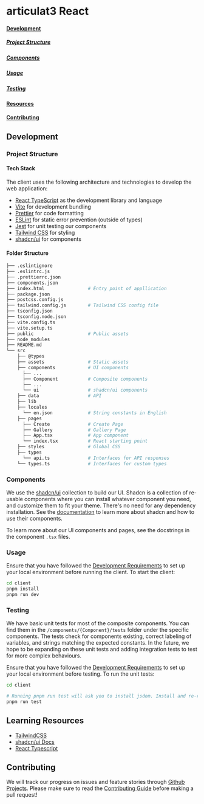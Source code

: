 # articulat3 React

#### [Development](#development-1)

##### [Project Structure](#project-structure-1)

##### [Components](#components-1)

##### [Usage](#usage-1)

##### [Testing](#Testing-1)

#### [Resources](#resources-1)

#### [Contributing](#contributing-1)

## Development

### Project Structure

#### Tech Stack

The client uses the following architecture and technologies to develop the web application:

- [React TypeScript](https://react.dev/learn/typescript) as the development library and language
- [Vite](https://vitejs.dev/) for development bundling
- [Prettier](https://prettier.io/) for code formatting
- [ESLint](https://eslint.org/) for static error prevention (outside of types)
- [Jest](https://jestjs.io/) for unit testing our components
- [Tailwind CSS](https://tailwindcss.com/) for styling
- [shadcn/ui](https://ui.shadcn.com/) for components

#### Folder Structure

```bash
├── .eslintignore
├── .eslintrc.js
├── .prettierrc.json
├── components.json
├── index.html                # Entry point of appllication
├── package.json
├── postcss.config.js
├── tailwind.config.js        # Tailwind CSS config file
├── tsconfig.json
├── tsconfig.node.json
├── vite.config.ts
├── vite.setup.ts
├── public                    # Public assets
├── node_modules
├── README.md
└── src
    ├── @types
    ├── assets                # Static assets
    ├── components            # UI components
      ├── ...
      ├── Component           # Composite components
      ├── ...
      └── ui                  # shadcn/ui components
    ├── data                  # API
    ├── lib
    ├── locales
      └── en.json             # String constants in English
    ├── pages
      ├── Create              # Create Page
      ├── Gallery             # Gallery Page
      ├── App.tsx             # App component
      └── index.tsx           # React starting point
    ├── styles                # Global CSS
    ├── types
      └── api.ts              # Interfaces for API responses
    └── types.ts              # Interfaces for custom types
```

### Components

We use the [shadcn/ui](https://ui.shadcn.com/) collection to build our UI. Shadcn is a collection of re-usable components where you can install whatever component you need, and customize them to fit your theme. There's no need for any dependency installation. See the [documentation](https://ui.shadcn.com/docs) to learn more about shadcn and how to use their components.

To learn more about our UI components and pages, see the docstrings in the component `.tsx` files.

### Usage

Ensure that you have followed the [Development Requirements](https://github.com/csc301-2023-fall/project-44-toronto-intelligence-m/blob/main/README.md#development-requirements) to set up your local environment before running the client. To start the client:

```bash
cd client
pnpm install
pnpm run dev
```

### Testing

We have basic unit tests for most of the composite components. You can find them in the `/components/{Component}/tests` folder under the specific components. The tests check for components existing, correct labeling of variables, and strings matching the expected constants. In the future, we hope to be expanding on these unit tests and adding integration tests to test for more complex behaviours.

Ensure that you have followed the [Development Requirements](https://github.com/csc301-2023-fall/project-44-toronto-intelligence-m/blob/main/README.md#development-requirements) to set up your local environment before testing. To run the unit tests:

```bash
cd client

# Running pnpm run test will ask you to install jsdom. Install and re-run the tests
pnpm run test
```

## Learning Resources

- [TailwindCSS](https://tailwindcss.com/)
- [shadcn/ui Docs](https://ui.shadcn.com/docs)
- [React Typescript](https://www.typescriptlang.org/docs/handbook/react.html)

## Contributing

We will track our progress on issues and feature stories through [Github Projects](https://github.com/orgs/csc301-2023-fall/projects/3). Please make sure to read the [Contributing Guide](https://github.com/csc301-2023-fall/project-44-toronto-intelligence-m/blob/main/.github/CONTRIBUTING.md) before making a pull request!
